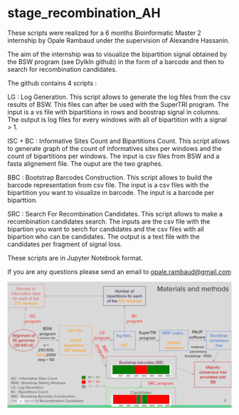 # stage_recombination_AH


These scripts were realized for a 6 months Bioinformatic Master 2 internship by Opale Rambaud under the supervision of Alexandre Hassanin.

The aim of the internship was to visualize the bipartition signal obtained by the BSW program (see Dylkln github) in the form of a barcode and then to search for recombination candidates. 

The github contains 4 scripts : 


LG : Log Generation. This script allows to generate the log files from the csv results of BSW. This files can after be used with the SuperTRI program. The input is a vs file with bipartitions in rows and boostrap signal in columns. The output is log files for every windows with all of bipartition with a signal > 1. 

ISC + BC : Informative Sites Count and Bipartitions Count. This script allows to generate graph of the count of informatives sites per windows and the count of bipartitions per windows. The input is csv files from BSW and a fasta alignement file. The ouput are the two graphes. 

BBC : Bootstrap Barcodes Construction. This script allows to build the barcode representation from csv file. The input is a csv files with the bipartition you want to visualize in barcode. The input is a barcode per biparttion. 

SRC : Search For Recombination Candidates. This script allows to make a recombination candidates search. The inputs are the csv file with the bipartion you want to serch for candidates and the csv files with all bipartion who can be candidates. The output is a text file with the candidates per fragment of signal loss. 


These scripts are in Jupyter Notebook format. 


If you are any questions please send an email to opale.rambaud@gmail.com


![Pipeline](pipeline.png)
